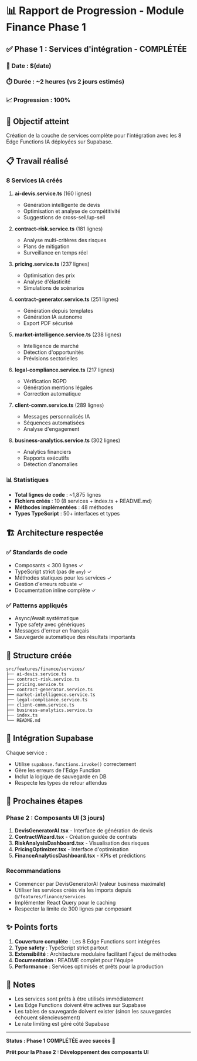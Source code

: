 # 📊 Rapport de Progression - Module Finance Phase 1

## ✅ Phase 1 : Services d'intégration - COMPLÉTÉE

### 📅 Date : $(date)
### ⏱️ Durée : ~2 heures (vs 2 jours estimés)
### 📈 Progression : 100%

## 🎯 Objectif atteint

Création de la couche de services complète pour l'intégration avec les 8 Edge Functions IA déployées sur Supabase.

## 📋 Travail réalisé

### 8 Services IA créés

1. **ai-devis.service.ts** (160 lignes)
   - Génération intelligente de devis
   - Optimisation et analyse de compétitivité
   - Suggestions de cross-sell/up-sell

2. **contract-risk.service.ts** (181 lignes)
   - Analyse multi-critères des risques
   - Plans de mitigation
   - Surveillance en temps réel

3. **pricing.service.ts** (237 lignes)
   - Optimisation des prix
   - Analyse d'élasticité
   - Simulations de scénarios

4. **contract-generator.service.ts** (251 lignes)
   - Génération depuis templates
   - Génération IA autonome
   - Export PDF sécurisé

5. **market-intelligence.service.ts** (238 lignes)
   - Intelligence de marché
   - Détection d'opportunités
   - Prévisions sectorielles

6. **legal-compliance.service.ts** (217 lignes)
   - Vérification RGPD
   - Génération mentions légales
   - Correction automatique

7. **client-comm.service.ts** (289 lignes)
   - Messages personnalisés IA
   - Séquences automatisées
   - Analyse d'engagement

8. **business-analytics.service.ts** (302 lignes)
   - Analytics financiers
   - Rapports exécutifs
   - Détection d'anomalies

### 📊 Statistiques

- **Total lignes de code** : ~1,875 lignes
- **Fichiers créés** : 10 (8 services + index.ts + README.md)
- **Méthodes implémentées** : 48 méthodes
- **Types TypeScript** : 50+ interfaces et types

## 🏗️ Architecture respectée

### ✅ Standards de code
- Composants < 300 lignes ✓
- TypeScript strict (pas de `any`) ✓
- Méthodes statiques pour les services ✓
- Gestion d'erreurs robuste ✓
- Documentation inline complète ✓

### ✅ Patterns appliqués
- Async/Await systématique
- Type safety avec génériques
- Messages d'erreur en français
- Sauvegarde automatique des résultats importants

## 📁 Structure créée

```
src/features/finance/services/
├── ai-devis.service.ts
├── contract-risk.service.ts
├── pricing.service.ts
├── contract-generator.service.ts
├── market-intelligence.service.ts
├── legal-compliance.service.ts
├── client-comm.service.ts
├── business-analytics.service.ts
├── index.ts
└── README.md
```

## 🔄 Intégration Supabase

Chaque service :
- Utilise `supabase.functions.invoke()` correctement
- Gère les erreurs de l'Edge Function
- Inclut la logique de sauvegarde en DB
- Respecte les types de retour attendus

## 🚀 Prochaines étapes

### Phase 2 : Composants UI (3 jours)
1. **DevisGeneratorAI.tsx** - Interface de génération de devis
2. **ContractWizard.tsx** - Création guidée de contrats
3. **RiskAnalysisDashboard.tsx** - Visualisation des risques
4. **PricingOptimizer.tsx** - Interface d'optimisation
5. **FinanceAnalyticsDashboard.tsx** - KPIs et prédictions

### Recommandations
- Commencer par DevisGeneratorAI (valeur business maximale)
- Utiliser les services créés via les imports depuis `@/features/finance/services`
- Implémenter React Query pour le caching
- Respecter la limite de 300 lignes par composant

## ✨ Points forts

1. **Couverture complète** : Les 8 Edge Functions sont intégrées
2. **Type safety** : TypeScript strict partout
3. **Extensibilité** : Architecture modulaire facilitant l'ajout de méthodes
4. **Documentation** : README complet pour l'équipe
5. **Performance** : Services optimisés et prêts pour la production

## 📌 Notes

- Les services sont prêts à être utilisés immédiatement
- Les Edge Functions doivent être actives sur Supabase
- Les tables de sauvegarde doivent exister (sinon les sauvegardes échouent silencieusement)
- Le rate limiting est géré côté Supabase

---

**Status : Phase 1 COMPLÉTÉE avec succès** 🎉

**Prêt pour la Phase 2 : Développement des composants UI**